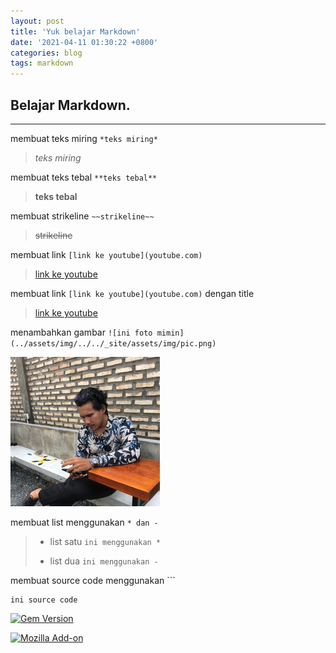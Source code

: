 ```yaml
---
layout: post
title: 'Yuk belajar Markdown'
date: '2021-04-11 01:30:22 +0800'
categories: blog
tags: markdown
---
```


## Belajar Markdown.
---

membuat teks miring  `*teks miring*`
> *teks miring*

membuat teks tebal `**teks tebal**`
> **teks tebal**

membuat strikeline `~~strikeline~~`
> ~~strikeline~~

membuat link `[link ke youtube](youtube.com)`
> [link ke youtube](https://youtube.com)

membuat link `[link ke youtube](youtube.com)` dengan title
> [link ke youtube](https://youtube.com "lets go")

menambahkan gambar `![ini foto mimin](../assets/img/../../_site/assets/img/pic.png)`

![ini foto mimin](../assets/img/pic.png)

membuat list menggunakan `* dan -`
>* list satu `ini menggunakan *`
>- list dua `ini menggunakan -`
<p>
membuat source code menggunakan  ```
</p>

```
ini source code
```

[![Gem Version](https://img.shields.io/gem/v/jekyll-theme-chirpy?color=brightgreen)](https://rubygems.org/gems/jekyll-theme-chirpy)

[![Mozilla Add-on](https://img.shields.io/amo/dw/linux-care?style=flat-square)](https://youtube.com)
